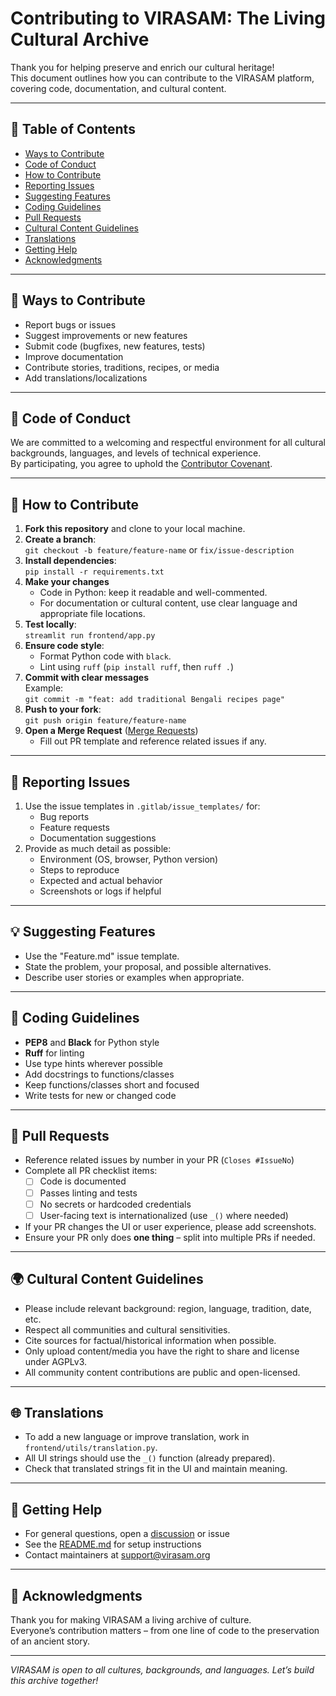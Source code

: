 # Contributing to VIRASAM: The Living Cultural Archive

Thank you for helping preserve and enrich our cultural heritage!  
This document outlines how you can contribute to the VIRASAM platform, covering code, documentation, and cultural content.

---

## 🏁 Table of Contents

- [Ways to Contribute](#ways-to-contribute)
- [Code of Conduct](#code-of-conduct)
- [How to Contribute](#how-to-contribute)
- [Reporting Issues](#reporting-issues)
- [Suggesting Features](#suggesting-features)
- [Coding Guidelines](#coding-guidelines)
- [Pull Requests](#pull-requests)
- [Cultural Content Guidelines](#cultural-content-guidelines)
- [Translations](#translations)
- [Getting Help](#getting-help)
- [Acknowledgments](#acknowledgments)

---

## 🌟 Ways to Contribute

- Report bugs or issues
- Suggest improvements or new features
- Submit code (bugfixes, new features, tests)
- Improve documentation
- Contribute stories, traditions, recipes, or media
- Add translations/localizations

---

## 🤝 Code of Conduct

We are committed to a welcoming and respectful environment for all cultural backgrounds, languages, and levels of technical experience.  
By participating, you agree to uphold the [Contributor Covenant](https://www.contributor-covenant.org/version/2/1/code_of_conduct/).

---

## 🚦 How to Contribute

1. **Fork this repository** and clone to your local machine.
2. **Create a branch**:  
   `git checkout -b feature/feature-name` or `fix/issue-description`
3. **Install dependencies**:  
   `pip install -r requirements.txt`
4. **Make your changes**  
   - Code in Python: keep it readable and well-commented.
   - For documentation or cultural content, use clear language and appropriate file locations.
5. **Test locally**:  
   `streamlit run frontend/app.py`
6. **Ensure code style**:  
   - Format Python code with `black`.
   - Lint using `ruff` (`pip install ruff`, then `ruff .`)
7. **Commit with clear messages**  
   Example:  
   `git commit -m "feat: add traditional Bengali recipes page"`
8. **Push to your fork**:  
   `git push origin feature/feature-name`
9. **Open a Merge Request** ([Merge Requests](/-/merge_requests))  
   - Fill out PR template and reference related issues if any.

---

## 🐛 Reporting Issues

1. Use the issue templates in `.gitlab/issue_templates/` for:
    - Bug reports
    - Feature requests
    - Documentation suggestions
2. Provide as much detail as possible:
    - Environment (OS, browser, Python version)
    - Steps to reproduce
    - Expected and actual behavior
    - Screenshots or logs if helpful

---

## 💡 Suggesting Features

- Use the "Feature.md" issue template.
- State the problem, your proposal, and possible alternatives.
- Describe user stories or examples when appropriate.

---

## 📝 Coding Guidelines

- **PEP8** and **Black** for Python style
- **Ruff** for linting
- Use type hints wherever possible
- Add docstrings to functions/classes
- Keep functions/classes short and focused
- Write tests for new or changed code

---

## 🚀 Pull Requests

- Reference related issues by number in your PR (`Closes #IssueNo`)
- Complete all PR checklist items:
    - [ ] Code is documented
    - [ ] Passes linting and tests
    - [ ] No secrets or hardcoded credentials
    - [ ] User-facing text is internationalized (use `_()` where needed)
- If your PR changes the UI or user experience, please add screenshots.
- Ensure your PR only does **one thing** – split into multiple PRs if needed.

---

## 🌍 Cultural Content Guidelines

- Please include relevant background: region, language, tradition, date, etc.
- Respect all communities and cultural sensitivities.
- Cite sources for factual/historical information when possible.
- Only upload content/media you have the right to share and license under AGPLv3.
- All community content contributions are public and open-licensed.

---

## 🌐 Translations

- To add a new language or improve translation, work in `frontend/utils/translation.py`.
- All UI strings should use the `_()` function (already prepared).
- Check that translated strings fit in the UI and maintain meaning.

---

## 🤔 Getting Help

- For general questions, open a [discussion](https://code.swecha.org/yourusername/virasam-app/-/discussions) or issue
- See the [README.md](README.md) for setup instructions
- Contact maintainers at support@virasam.org

---

## 🙇 Acknowledgments

Thank you for making VIRASAM a living archive of culture.  
Everyone’s contribution matters – from one line of code to the preservation of an ancient story.

---

*VIRASAM is open to all cultures, backgrounds, and languages. Let’s build this archive together!*
